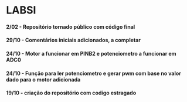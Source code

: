 # LABSI

#### 2/02 - Repositório tornado público com código final

#### 29/10 - Comentários iniciais adicionados, a completar
#### 24/10 - Motor a funcionar em PINB2 e potenciometro a funcionar em ADC0
#### 24/10 - Função para ler potenciometro e gerar pwm com base no valor dado para o motor adicionada
#### 19/10 - criação do repositório com codigo estragado
